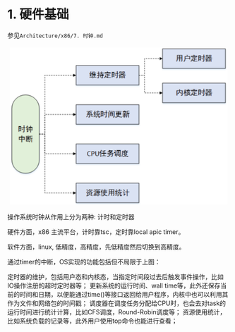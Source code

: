 
# 1. 硬件基础

参见`Architecture/x86/7. 时钟.md`


![2020-12-10-09-53-56.png](./images/2020-12-10-09-53-56.png)

操作系统时钟从作用上分为两种: 计时和定时器

硬件方面，x86 主流平台，计时靠tsc，定时靠local apic timer。

软件方面，linux, 低精度，高精度，先低精度然后切换到高精度。

通过timer的中断，OS实现的功能包括但不局限于上图：

定时器的维护，包括用户态和内核态，当指定时间段过去后触发事件操作，比如IO操作注册的超时定时器等；
更新系统的运行时间、wall time等，此外还保存当前的时间和日期，以便能通过time()等接口返回给用户程序，内核中也可以利用其作为文件和网络包的时间戳；
调度器在调度任务分配给CPU时，也会去对task的运行时间进行统计计算，比如CFS调度，Round-Robin调度等；
资源使用统计，比如系统负载的记录等，此外用户使用top命令也能进行查看；




